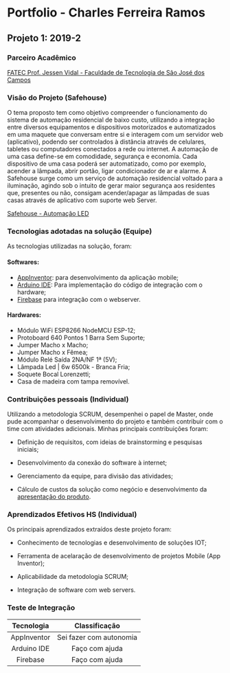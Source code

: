 # Portfolio - Charles Ferreira Ramos

## Projeto 1: 2019-2

### Parceiro Acadêmico
[FATEC Prof. Jessen Vidal - Faculdade de Tecnologia de São José dos Campos](http://fatecsjc-prd.azurewebsites.net/)

### Visão do Projeto (Safehouse)

O tema proposto tem como objetivo compreender o funcionamento do sistema de automação residencial de baixo custo, utilizando a integração entre diversos equipamentos e dispositivos motorizados e automatizados em uma maquete que conversam entre si e interagem com um servidor web (aplicativo), podendo ser controlados à distância através de celulares, tabletes ou computadores conectados a rede ou internet. A automação de uma casa define-se em comodidade, segurança e economia. Cada dispositivo de uma casa poderá ser automatizado, como por exemplo, acender a lâmpada, abrir portão, ligar condicionador de ar e alarme. A Safehouse surge como um serviço de automação residencial voltado para a iluminação, agindo sob o intuito de gerar maior segurança aos residentes que, presentes ou não, consigam acender/apagar as lâmpadas de suas casas através de aplicativo com suporte web Server.

[Safehouse - Automação LED](https://github.com/charles-ramos/Automa-o-de-LED-via-html)

### Tecnologias adotadas na solução (Equipe)

As tecnologias utilizadas na solução, foram:

#### Softwares:

- [AppInventor](https://appinventor.mit.edu/): para desenvolvimento da aplicação mobile;
- [Arduino IDE](https://www.arduino.cc/en/software): Para implementação do código de integração com o hardware;
- [Firebase](https://firebase.google.com/) para integração com o webserver.

#### Hardwares:

- Módulo WiFi ESP8266 NodeMCU ESP-12;
- Protoboard 640 Pontos 1 Barra Sem Suporte;
- Jumper Macho x Macho;
- Jumper Macho x Fêmea;
- Módulo Relé Saída 2NA/NF 1ª (5V);
- Lâmpada Led | 6w 6500k - Branca Fria;
- Soquete Bocal Lorenzetti;
- Casa de madeira com tampa removível.

### Contribuições pessoais (Individual)

Utilizando a metodologia SCRUM, desempenhei o papel de Master, onde pude acompanhar o desenvolvimento do projeto e também contribuir com o time com atividades adicionais. Minhas principais contribuições foram:

- Definição de requisitos, com ideias de brainstorming e pesquisas iniciais;
  
- Desenvolvimento da conexão do software à internet;
  
- Gerenciamento da equipe, para divisão das atividades;
  
- Cálculo de custos da solução como negócio e desenvolvimento da [apresentação do produto](https://github.com/charles-ramos/Automa-o-de-LED-via-html/blob/master/Apresentac%CC%A7a%CC%83o%20Projeto.pdf).

### Aprendizados Efetivos HS (Individual)

Os principais aprendizados extraídos deste projeto foram:

- Conhecimento de tecnologias e desenvolvimento de soluções IOT;
  
- Ferramenta de acelaração de desenvolvimento de projetos Mobile (App Inventor);
  
- Aplicabilidade da metodologia SCRUM;
  
- Integração de software com web servers.

### Teste de Integração

Tecnologia | Classificação
:---------: | :------:
AppInventor     | Sei fazer com autonomia
Arduino IDE    | Faço com ajuda
Firebase    | Faço com ajuda
